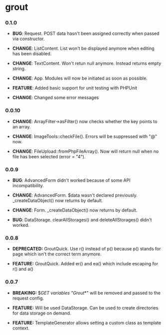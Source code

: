 grout
=====

### 0.1.0

-   **BUG**: Request. POST data hasn't been assigned correctly when passed via constructor.

-   **CHANGE**: ListContent. List won't be displayed anymore when editing has been disabled.

-   **CHANGE**: TextContent. Won't retun null anymore. Instead returns empty string.

-   **CHANGE**: App. Modules will now be initiated as soon as possible.

-   **FEATURE**: Added basic support for unit testing with PHPUnit

-   **CHANGE**: Changed some error messages

### 0.0.10

-   **CHANGE**: ArrayFilter->asFilter() now checks whether the key points to an array.

-   **CHANGE**: ImageTools::checkFile(). Errors will be suppressed with "@" now.

-   **CHANGE**: FileUpload::fromPhpFileArray(). Now will return null when no file has been selected (error = "4").

### 0.0.9

-   **BUG**: AdvancedForm didn't worked because of some API incompatibility.

-   **CHANGE**: AdvancedForm. $data wasn't declared previously. _createDataObject() now returns by default.

-   **CHANGE**: Form. _createDataObject() now returns by default.

-   **BUG**: DataStorage. clearAllStorages() and deleteAllStorages() didn't worked.

### 0.0.8

-   **DEPRECATED:** GroutQuick. Use r() instead of p() because p() stands for
    page which isn't the correct term anymore.

-   **FEATURE:** GroutQuick. Added er() and ea() which include escaping for r()
    and a()

### 0.0.7

-   **BREAKING:** $_GET variables "Grout_*" will be removed and passed to the
    request config.

-   **FEATURE:** Will be used DataStorage. Can be used to create directories for
    data storage on demand.

-   **FEATURE:** TemplateGenerator allows setting a custom class as template
    context.
